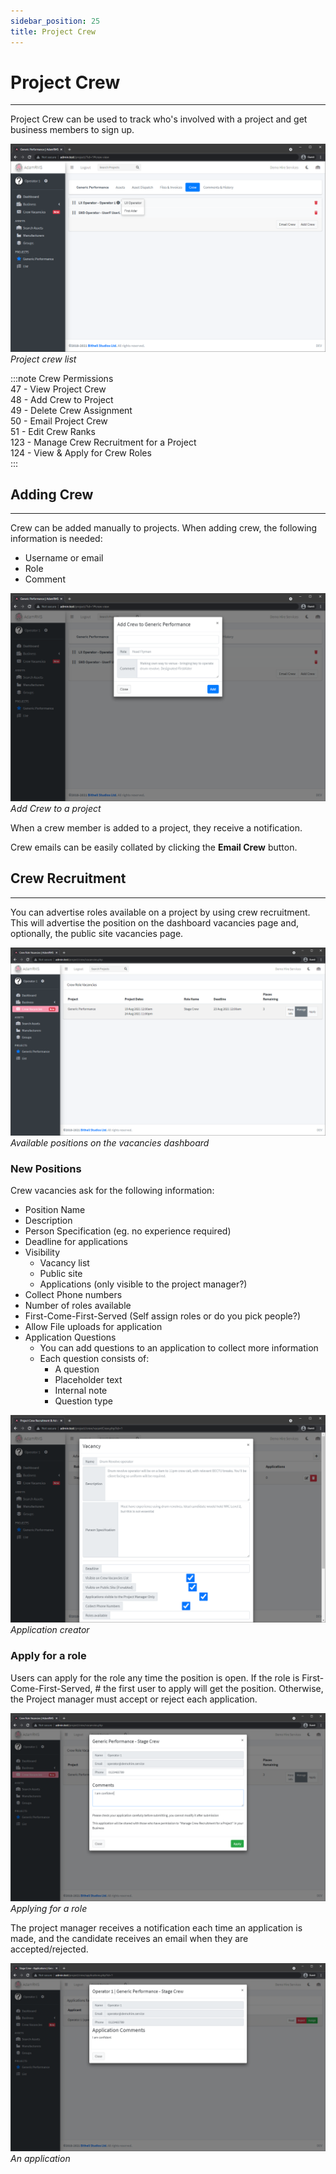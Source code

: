 ```yaml
---
sidebar_position: 25
title: Project Crew
---
```


# Project Crew
---

Project Crew can be used to track who's involved with a project and get business members to sign up.

![Crew List](../../../static/img/tutorial/projects/crew-list.png)
*Project crew list*

:::note Crew Permissions  
47 - View Project Crew  
48 - Add Crew to Project  
49 - Delete Crew Assignment  
50 - Email Project Crew  
51 - Edit Crew Ranks  
123 - Manage Crew Recruitment for a Project  
124 - View & Apply for Crew Roles  
:::  

## Adding Crew
---

Crew can be added manually to projects. When adding crew, the following information is needed:
- Username or email
- Role
- Comment

![Adding Crew](../../../static/img/tutorial/projects/crew-add.png)
*Add Crew to a project*

When a crew member is added to a project, they receive a notification.

Crew emails can be easily collated by clicking the **Email Crew** button.

## Crew Recruitment
---

You can advertise roles available on a project by using crew recruitment.  
This will advertise the position on the dashboard vacancies page and, optionally, the public site vacancies page.

![Available positions on the vacancies dashboard](../../../static/img/tutorial/projects/crew-recruitment.png)
*Available positions on the vacancies dashboard*

### New Positions
Crew vacancies ask for the following information:
- Position Name
- Description
- Person Specification (eg. no experience required)
- Deadline for applications
- Visibility
  - Vacancy list
  - Public site
  - Applications (only visible to the project manager?)
- Collect Phone numbers
- Number of roles available
- First-Come-First-Served (Self assign roles or do you pick people?)
- Allow File uploads for application
- Application Questions
  - You can add questions to an application to collect more information
  - Each question consists of:
    - A question
    - Placeholder text
    - Internal note
    - Question type

![New Question Form](../../../static/img/tutorial/projects/crew-recruitment-add.png)
*Application creator*

### Apply for a role
Users can apply for the role any time the position is open. If the role is First-Come-First-Served, #
the first user to apply will get the position. Otherwise, the Project manager must accept or reject each application.

![Role Application](../../../static/img/tutorial/projects/crew-application.png)
*Applying for a role*

The project manager receives a notification each time an application is made, and the candidate receives an email when 
they are accepted/rejected.

![An Application to a Project Manager](../../../static/img/tutorial/projects/crew-applied.png)
*An application*


